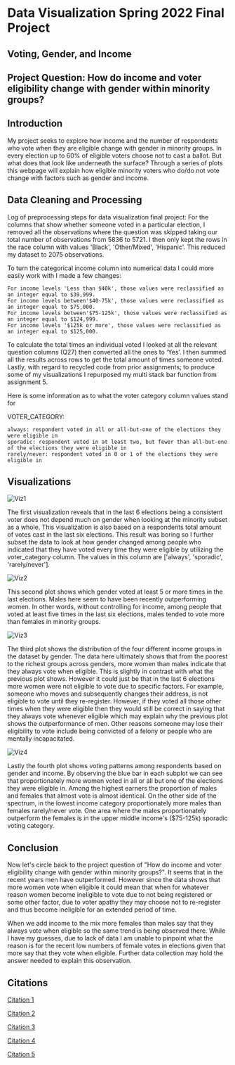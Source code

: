 # Data Visualization Spring 2022 Final Project
## Voting, Gender, and Income

## Project Question: How do income and voter eligibility change with gender within minority groups?

## Introduction

My project seeks to explore how income and the number of respondents who vote when they are eligible change with 
gender in minority groups. 
In every election up to 60% of eligible voters choose not to cast a ballot. But what does that look like underneath the surface? Through a series of plots
this webpage will explain how eligible minority voters who do/do not vote change with factors such as gender and income. 


## Data Cleaning and Processing

Log of preprocessing steps for data visualization final project:
For the columns that show whether someone voted in a particular election, I removed 
all the observations where the question was skipped taking our total number of 
observations from 5836 to 5721. I then only kept the rows in the race column with 
values 'Black', 'Other/Mixed', 'Hispanic'. This reduced my dataset to 2075 observations.

To turn the categorical income column into numerical data I could more easily work with 
I made a few changes: 


    For income levels 'Less than $40k', those values were reclassified as an integer equal to $39,999.
    For income levels between'$40-75k', those values were reclassified as an integer equal to $75,000.
    For income levels between'$75-125k', those values were reclassified as an integer equal to $124,999.
    For income levels '$125k or more', those values were reclassified as an integer equal to $125,000.

To calculate the total times an individual voted I looked at all the relevant question  columns (Q27) then converted all the ones to ‘Yes’. I then summed all the results across rows to get the total amount of times someone voted. Lastly, with regard to recycled code from prior assignments; to produce some of my visualizations I repurposed my multi stack bar function from assignment 5.

Here is some information as to what the voter category column values stand for

VOTER_CATEGORY:


    always: respondent voted in all or all-but-one of the elections they were eligible in
    sporadic: respondent voted in at least two, but fewer than all-but-one of the elections they were eligible in
    rarely/never: respondent voted in 0 or 1 of the elections they were eligible in



## Visualizations

![Viz1](Viz1.png)

The first visualization reveals that in the last 6 elections being a consistent voter does not 
depend much on gender when looking at the minority subset as a whole. This visualization is also based on a respondents total amount of votes cast in the last six elections. 
This result was boring so I further subset the data to look at how gender changed among people who indicated that 
they have voted every time they were eligible by utilizing the voter_category column. The 
values in this column are ['always', 'sporadic', 'rarely/never']. 

![Viz2](Viz2.png)

This second plot shows which gender voted at least 5 or more times in the last elections. Males here seem to have been recently outperforming women.
In other words, without controlling for income, among people that voted at least five times in the last six elections, 
males tended to vote more than females in minority groups. 

![Viz3](Viz3.png)

The third plot shows the distribution of the four different income groups in the dataset by gender. The data here ultimately shows that from the poorest 
to the richest groups across genders, more women than males indicate that they always vote when eligible. This is slightly in contrast with what the previous plot shows. However it could just be that in the last 6 elections more women were not eligible to vote due to specific factors.
For example, someone who moves and subsequently changes their address, is not eligible to vote until they re-register.
However, if they voted all those other times when they were eligible then they would still be correct in saying that they always vote whenever eligible which may explain why the previous plot shows the outperformance of men. Other reasons someone may lose their eligibility to vote include being convicted of a felony or people who are mentally incapacitated.

![Viz4](Viz4.png)

Lastly the fourth plot shows voting patterns among respondents based on gender and income. By observing the blue bar in each subplot we can see that proportionately more women voted in all or all but one of the elections they were eligible in. Among the highest earners the proportion of males and females that almost vote is almost identical. 
On the other side of the spectrum, in the lowest income category proportionately more males than females rarely/never vote. One area where the males proportionately outperform the females is in the upper middle income's ($75-125k) sporadic voting category.

## Conclusion

Now let's circle back to the project question of "How do income and voter eligibility change with gender within minority groups?". 
It seems that in the recent years men have outperformed. However since the data shows that more women vote when eligible it could mean that when for whatever reason women become ineligible to vote due to not being registered or some other factor, due to voter apathy they may choose not to re-register and thus become ineligible for an extended period of time.

When we add income to the mix more females than males say that they always vote when eligible so the same trend is being observed there. While I have my guesses, due to lack of data I am unable to pinpoint what the reason is for the recent low numbers of female votes in elections given that more say that they vote when eligible. Further data collection may hold the answer needed to explain this observation.

## Citations
[Citation 1](https://github.com/fivethirtyeight/data/tree/master/non-voters)

[Citation 2](http://yotta-conseil.fr/python/Dataviz_with_matplotlib_and_seaborn_PyParis_2018.html)

[Citation 3](https://www.usa.gov/who-can-vote)

[Citation 4](https://help.vote.org/article/6-do-i-need-to-re-register-to-vote-for-every-election)

[Citation 5](https://www.geeksforgeeks.org/bar-plot-in-matplotlib/)

